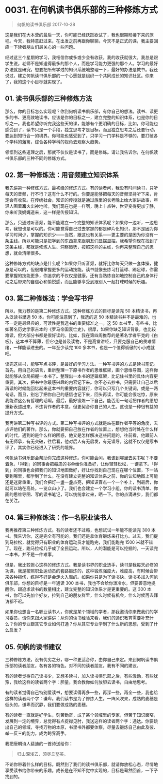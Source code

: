 # 0031. 在何帆读书俱乐部的三种修炼方式
> 何帆的读书俱乐部
2017-10-28

这是我们在大本营的最后一天，你可能已经跃跃欲试了，我也很期盼接下来的旅程。今天，我特意赶过来，在出发之前再跟你聊聊。今天不是正式的课，我主要回应一下读者朋友们最关心的一些问题。

经过这三个星期的学习，我相信你或多或少会有收获。我的收获就很大。我总是跟学生说，老师不是知道得最多的那个人，而是学习能力更强的那个人。学习的最好办法就是研究，想要把所有学过的知识系统地整理一下，最好的办法是教书。我还说过，建立何帆读书俱乐部的一个心愿就是组织一个共同成长的知识社区。你来了，我的这个小目标就实现了。

## 01. 读书俱乐部的三种修炼方法

那么，你的目标怎么实现呢？你到何帆读书俱乐部，有你自己的想法。读书、读更多的书、更高效地读书，应该是你的目标之一，建立完整的知识体系，也是你的目标之一。我也希望你听完我这些天的课，能够有个更明确的目标，比如，你可能也感受到了，读书只是一个手段，独立思考才是目标，而且独立思考之后还要行动，要达到知行合一的境界。你可能也感受到了，只学习一门学科是不够的，要打破各个学科的藩篱，综合各种学科的视角去观察大趋势。

领悟到这些道理之后，那就不仅仅是读书了，而是修炼。请让我告诉你，在何帆读书俱乐部的三种不同的修炼方式。

## 02. 第一种修炼法：用音频建立知识体系

我先讲第一种修炼方式，最初级的修炼方式。有的读者问，我没有时间读书，只听每天的音频，行不行？这有什么不行的。你要是能够把每天的音频坚持听下来，肯定会有收获。在传统社会，知识的传授就是通过族里的长老晚上给大家讲故事，年轻人围着篝火出神地听。我们现在也是一样啊，晚上十点钟，世界变得更加宁静，你来听我娓娓道来，这一样是传授知识。

那么，只通过听音频，能不能建立一个完整的知识体系呢？如果你一边听，一边思考，我想也是可以的。你可能觉得自己过去掌握的都是碎片化知识，那不是因为你学习时间少，掌握的知识少——当然，跟这也有关系——更主要的是因为你没有一条主线，所以可能只是把学到的东西拿来跟朋友们显摆显摆。我希望你现在找到了这条主线，那就是修炼人生、洞察趋势，按照这样的主线，你再来整理自己的思想，就会清晰很多。

这种修炼方式的缺点是什么呢？如果你只听音频，就好比你每天只做一套体操，健身是可以的，但很难掌握更多的运动技能。读书就像去练习打篮球、踢足球，你需要掌握的技能更多，你追求的不仅仅是健康，还有当熟练自如地控制自己的身体行动之后带来的自信心和愉悦感，而且能够享受到跟别人一起打球时候的乐趣。

## 03. 第二种修炼法：学会写书评

所以，我力荐的是第二种修炼方式。这种修炼方式的目标是读完 50 本精读书，再从泛读书里选 50 本。你可能注意到了，我选的这 50 本精读书并不是最难的，也不一定是最经典的，可读性是我选书的重要标准之一。这 50 本书里，有些书，比如著名历史学家吉本的《罗马帝国衰亡史》，很厚，如果你缺乏知识背景，也比较难读，但大部分书都是很好读的。比如，我在第四周推荐的是著名学者平克的《白板》，这本书不算薄，但它也是普及读物，不是高堂讲经，只要克服自己的畏难情绪，一样能读进去的。一年至少读完 100 多本书，也是一个值得骄傲的小小成就吧。

读完这些书，能够写点书评，是最好的学习方法。一种写书评的方式是读书笔记。首先，用自己的语言，重新整理一下原书作者的思维框架，画个思维导图，这样你就能够从全局把握一本书了。整理出一本书的逻辑框架，比记住书里的具体内容更重要。其次，把书中你最感兴趣的内容记下来。你不必去抄书，只需要让自己以后再读的时候能回忆起来这本书的重要内容就行，你可以只写几个关键词，或是一两句话，而且，别忘了把你自己的感悟也记下来，回头再读，你可能会很吃惊，原来我能讲这么有哲理的话啊。最后，最好锻炼一下自己，能否用一句话把作者的思想重新表述出来，不违背作者的本意，但更契合你自己的人生。这也是一种很有益的提升方式。

我再讲第二种写书评的方式。第二种写书评的方式就是站在跟作者平等的角度，去点评他们的著作。那么，你就要把自己放在作者的位置上，想想他当时处在什么样的时代，遇到的是什么样的困惑，他又是怎样解决这些问题的，往前看，他跟前人有无师承，有无突破，往后看，他对后人有无启发，有无误导。这就不仅仅是写书评了，其实你已经进入了研究的境界。

何帆读书俱乐部会帮助你完成这种修炼。你可能会问，我该到哪里去买书呢？不要着急，「得到」的同事会把每周的书单给你准备好，让你轻轻松松，一键拿下。「得到」的同事也会把我们的知识地图做好，好让你找到自己现在在哪个位置，下一站要到哪里，都学到了什么。在没有建立完整的知识体系之前，你的认知地图上可能还是迷雾重重，我们会把灯一盏一盏点亮，把知识盲点一个一个补上，到最后，你就可以站在高处，一览众山小了。我们也会建立一个学习小组，你的读书清单、你画的思维导图、写的读书笔记，可以统统拿过来，晒一下。你的点滴进步，我们都在关注。

## 04. 第三种修炼法：作一名职业读书人

我再推荐第三种修炼方式。有的读者还不过瘾，也想试试一年能不能读完 300 本书。我告诉你，这是完全有可能的。我们还是拿体育锻炼来打比方。过去，我们提到马拉松，就觉得只有职业的体育运动员才能跑完，我们能跑完 1500 米就不错了。现在，跑马拉松几乎成了全民运动。所以，人的潜能是可以挖掘的，一天读完一本书，并不是一件难事。

但是，我比较担心这样的修炼方式。我是读书界的职业选手，读书是我每天必修的功课，我是按照职业运动员的套路锻炼的，这种锻炼强度大，难度高，有时候会带来各种损伤，练得不好是会走火入魔的。如果你只是为了读书快、读书多加入何帆俱乐部，你想的目标是一年通读 300 本书，我也不会给你泼冷水，但要善意地提醒你，跟追求读书的数量相比，建立完整的知识体系才是更重要的。这 300 本书，你可以先加个好友，拉到自己的朋友群里，什么时候有机会，什么时候再去拜访都不迟。

如果你也想当一名职业读书人，你就是某个领域的学者，那我邀请你来做我们的学习委员，请你来跟大家讲讲：从你的读书经验来看，我们的通识教育需要补充什么？你的专业跟其它专业如何打通？你从其它专业学到了什么新的思想，受到了什么启发？

## 05. 何帆的读书建议

三种修炼方法，没有优劣之分，哪一种更适合你，由你自己来定。来到何帆读书俱乐部的读者朋友，各有各的特色。对不同的读者朋友，我有不同的建议。

有的读者觉得自己读书少，又想多读书，加入读书俱乐部之后，有些激动，有些犹豫，我给这样的读者两个字：胆量。我会教你如何放胆去读书，自由地思考。

有的读者觉得自己特别爱读书，想要读得再多一些，再深一些，再全一些，我也给这样的读者两个字：谦卑。我们读书是为了修炼人生。一阵风吹来，成熟的麦穗是低头的，谦卑而沉静，我们要做成熟的麦穗。

有的读者一直就是好学生，刻苦勤奋，成了某个领域里的专家，但苦于知识面窄，发展到一定的境界，总觉得有点捉襟见肘，我送这样的读者两个字：通达。你要跳出自己的领域，寻找万物的本原，书里书外都要体察，尽量去锻炼自己由此及彼、举一反三的能力，成为跨界高手。

我把唐朝诗人裴迪的一首诗送给你：

> 归山深浅去，须尽丘壑美。

不论你带着什么样的目标，既然到了我们的读书俱乐部，就请你放松心态，尽情地享受读书给你带来的乐趣。成长是在不知不觉中实现的，目标是蓦然回首，一下子找到的。








